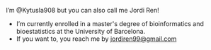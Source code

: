 I’m @Kytusla908 but you can also call me Jordi Ren!
- I’m currently enrolled in a master's degree of bioinformatics and bioestatistics at the University of Barcelona.
- If you want to, you reach me by jordiren99@gmail.com

<!---
Kytusla908/Kytusla908 is a ✨ special ✨ repository because its `README.md` (this file) appears on your GitHub profile.
You can click the Preview link to take a look at your changes.
--->

